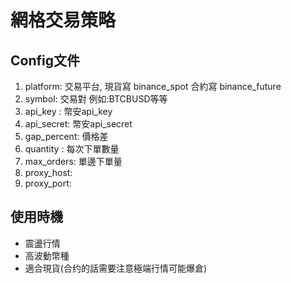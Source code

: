 # 網格交易策略

## Config文件
1. platform: 交易平台, 現貨寫 binance_spot  合約寫 binance_future
2. symbol: 交易對 例如:BTCBUSD等等
3. api_key : 幣安api_key
4. api_secret: 幣安api_secret
5. gap_percent: 價格差
6. quantity : 每次下單數量
7. max_orders: 單邊下單量
8. proxy_host: 
9. proxy_port: 

## 使用時機
- 震盪行情
- 高波動幣種
- 適合現貨(合约的話需要注意極端行情可能爆倉)